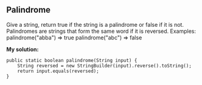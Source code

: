 ## Palindrome

Give a string, return true if the string is a palindrome or false if it is not. Palindromes are strings that form the same word if it is reversed. Examples: 
palindrome("abba") => true
palindrome("abc") => false

**My solution:**

    public static boolean palindrome(String input) {  
        String reversed = new StringBuilder(input).reverse().toString();  
	    return input.equals(reversed);  
    }

